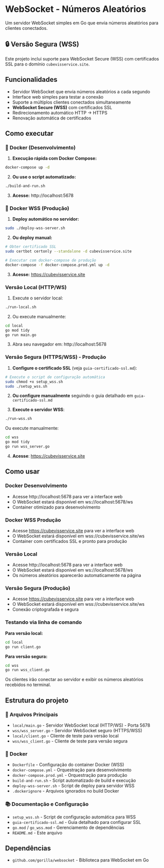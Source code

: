 # WebSocket - Números Aleatórios

Um servidor WebSocket simples em Go que envia números aleatórios para clientes conectados.

## 🔒 Versão Segura (WSS)

Este projeto inclui suporte para WebSocket Secure (WSS) com certificados SSL para o domínio `cubevisservice.site`.

## Funcionalidades

- Servidor WebSocket que envia números aleatórios a cada segundo
- Interface web simples para testar a conexão
- Suporte a múltiplos clientes conectados simultaneamente
- **WebSocket Secure (WSS)** com certificados SSL
- Redirecionamento automático HTTP → HTTPS
- Renovação automática de certificados

## Como executar

### 🐳 Docker (Desenvolvimento)

1. **Execução rápida com Docker Compose:**
```bash
docker-compose up -d
```

2. **Ou use o script automatizado:**
```bash
./build-and-run.sh
```

3. **Acesse:** http://localhost:5678

### 🚀 Docker WSS (Produção)

1. **Deploy automático no servidor:**
```bash
sudo ./deploy-wss-server.sh
```

2. **Ou deploy manual:**
```bash
# Obter certificado SSL
sudo certbot certonly --standalone -d cubevisservice.site

# Executar com docker-compose de produção
docker-compose -f docker-compose.prod.yml up -d
```

3. **Acesse:** https://cubevisservice.site

### Versão Local (HTTP/WS)

1. Execute o servidor local:
```bash
./run-local.sh
```

2. Ou execute manualmente:
```bash
cd local
go mod tidy
go run main.go
```

3. Abra seu navegador em: http://localhost:5678

### Versão Segura (HTTPS/WSS) - Produção

1. **Configure o certificado SSL** (veja `guia-certificado-ssl.md`):
```bash
# Execute o script de configuração automática
sudo chmod +x setup_wss.sh
sudo ./setup_wss.sh
```

2. **Ou configure manualmente** seguindo o guia detalhado em `guia-certificado-ssl.md`

3. **Execute o servidor WSS**:
```bash
./run-wss.sh
```

Ou execute manualmente:
```bash
cd wss
go mod tidy
go run wss_server.go
```

4. **Acesse**: https://cubevisservice.site

## Como usar

### Docker Desenvolvimento
- Acesse http://localhost:5678 para ver a interface web
- O WebSocket estará disponível em ws://localhost:5678/ws
- Container otimizado para desenvolvimento

### Docker WSS Produção
- Acesse https://cubevisservice.site para ver a interface web
- O WebSocket estará disponível em wss://cubevisservice.site/ws
- Container com certificados SSL e pronto para produção

### Versão Local
- Acesse http://localhost:5678 para ver a interface web
- O WebSocket estará disponível em ws://localhost:5678/ws
- Os números aleatórios aparecerão automaticamente na página

### Versão Segura (Produção)
- Acesse https://cubevisservice.site para ver a interface web
- O WebSocket estará disponível em wss://cubevisservice.site/ws
- Conexão criptografada e segura

### Testando via linha de comando

**Para versão local:**
```bash
cd local
go run client.go
```

**Para versão segura:**
```bash
cd wss
go run wss_client.go
```

Os clientes irão conectar ao servidor e exibir os números aleatórios recebidos no terminal.

## Estrutura do projeto

### 📁 Arquivos Principais
- `local/main.go` - Servidor WebSocket local (HTTP/WS) - Porta 5678
- `wss/wss_server.go` - Servidor WebSocket seguro (HTTPS/WSS)
- `local/client.go` - Cliente de teste para versão local
- `wss/wss_client.go` - Cliente de teste para versão segura

### 🐳 Docker
- `Dockerfile` - Configuração do container Docker (WSS)
- `docker-compose.yml` - Orquestração para desenvolvimento
- `docker-compose.prod.yml` - Orquestração para produção
- `build-and-run.sh` - Script automatizado de build e execução
- `deploy-wss-server.sh` - Script de deploy para servidor WSS
- `.dockerignore` - Arquivos ignorados no build Docker

### 📚 Documentação e Configuração
- `setup_wss.sh` - Script de configuração automática para WSS
- `guia-certificado-ssl.md` - Guia detalhado para configurar SSL
- `go.mod` / `go_wss.mod` - Gerenciamento de dependências
- `README.md` - Este arquivo

## Dependências

- `github.com/gorilla/websocket` - Biblioteca para WebSocket em Go
